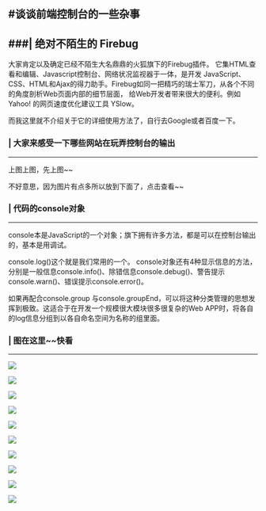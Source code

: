 
#谈谈前端控制台的一些杂事
------------------------------

###| 绝对不陌生的 Firebug  
----------------

大家肯定以及确定已经不陌生大名鼎鼎的火狐旗下的Firebug插件。
它集HTML查看和编辑、Javascript控制台、网络状况监视器于一体，是开发 JavaScript、CSS、HTML和Ajax的得力助手。Firebug如同一把精巧的瑞士军刀，从各个不同的角度剖析Web页面内部的细节层面， 给Web开发者带来很大的便利。例如 Yahoo! 的网页速度优化建议工具 YSlow。

而我这里就不介绍关于它的详细使用方法了，自行去Google或者百度一下。





### | 大家来感受一下哪些网站在玩弄控制台的输出 
----------------

 上图上图，先上图~~
 
 不好意思，因为图片有点多所以放到下面了，点击查看~~


### | 代码的console对象  
----------------

console本是JavaScript的一个对象；旗下拥有许多方法，都是可以在控制台输出的，基本是用调试。

console.log()这个就是我们常用的一个。
console对象还有4种显示信息的方法，分别是一般信息console.info()、除错信息console.debug()、警告提示console.warn()、错误提示console.error()。



如果再配合console.group 与console.groupEnd，可以将这种分类管理的思想发挥到极致。这适合于在开发一个规模很大模块很多很复杂的Web APP时，将各自的log信息分组到以各自命名空间为名称的组里面。









### | 图在这里~~快看 
----------------


[![](http://i.niupic.com/images/2015/06/25/558baa87422a6.png)](http://mynameisblue.com)

[![](http://i.niupic.com/images/2015/06/25/558baa89863f6.png)](http://mynameisblue.com)

[![](http://i.niupic.com/images/2015/06/25/558baa8eb7baa.png)](http://mynameisblue.com)

[![](http://i.niupic.com/images/2015/06/25/558baa90bfaef.png)](http://mynameisblue.com)

[![](http://i.niupic.com/images/2015/06/25/558baa91ee1ff.png)](http://mynameisblue.com)

[![](http://i.niupic.com/images/2015/06/25/558baa9331b01.png)](http://mynameisblue.com)

[![](http://i.niupic.com/images/2015/06/25/558baa9543a29.png)](http://mynameisblue.com)

[![](http://i.niupic.com/images/2015/06/25/558baa96515dc.png)](http://mynameisblue.com)

[![](http://i.niupic.com/images/2015/06/25/558baa97e0c56.png)](http://mynameisblue.com)

[![](http://i.niupic.com/images/2015/06/25/558baa990067f.png)](http://mynameisblue.com)



